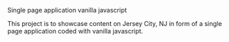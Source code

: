 Single page application vanilla javascript

This project is to showcase content on Jersey City, NJ in form of a single page application coded with vanilla javascript.

